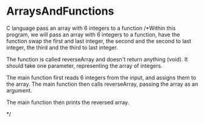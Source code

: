 # ArraysAndFunctions
C language pass an array with 6 integers to a function
/*Within this program, we will pass an array with 6 integers to a function, have the function swap the first and last integer,
the second and the second to last integer, the third and the third to last integer.

The function is called reverseArray and doesn't return anything (void). It should take one parameter, representing the array of integers.

The main function first reads 6 integers from the input, and assigns them to the array. The main function then calls reverseArray, passing the array as an argument.

The main function then prints the reversed array.

*/
